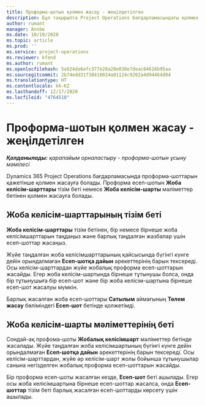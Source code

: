```yaml
---
title: Проформа-шотын қолмен жасау - жеңілдетілген
description: Бұл тақырыпта Project Operations бағдарламасындағы қолмен жазылатын проформа есеп-шотын жасау туралы ақпарат берілген.
author: rumant
manager: Annbe
ms.date: 10/19/2020
ms.topic: article
ms.prod: ''
ms.service: project-operations
ms.reviewer: kfend
ms.author: rumant
ms.openlocfilehash: 5a924de6efc377e28a20e038e7deac04616b95aa
ms.sourcegitcommit: 2b74edd31f38410024a01124c9202a4d94464d04
ms.translationtype: HT
ms.contentlocale: kk-KZ
ms.lasthandoff: 12/17/2020
ms.locfileid: "4764510"
---
```

# <a name="create-a-manual-proforma-invoice---lite"></a>Проформа-шотын қолмен жасау - жеңілдетілген

_**Қолданылады:** қарапайым орналастыру - проформа-шотын ұсыну мәмілесі_

Dynamics 365 Project Operations бағдарламасында проформа-шоттарын қажетінше қолмен жасауға болады. Проформа есеп-шотын **Жоба келісім-шарттары** тізім беті немесе **Жоба келісім-шарты** мәліметтер бетінен қолмен жасауға болады.

##  <a name="project-contracts-list-page"></a>Жоба келісім-шарттарының тізім беті

**Жоба келісім-шарттары** тізім бетінен, бір немесе бірнеше жоба келісімшарттарын таңдаңыз және барлық таңдалған жазбалар үшін есеп-шоттар жасаңыз.

Жүйе таңдалған жоба келісімшарттарының қайсысында бүгінгі күнге дейін орындалмаған **Есеп-шотқа дайын** әрекеттерінің барын тексереді. Осы келісім-шарттардан жүйе жобалық проформа есеп-шоттарын жасайды. Егер жоба келісім-шартында бірнеше тұтынушы болса, онда бір тұтынушыға бір есеп-шот және бір жоба келісім-шартына бірнеше есеп-шот жасалуы мүмкін.

Барлық жасалған жоба есеп-шоттары **Сатылым** аймағының **Төлем жасау** бөліміндегі **Есеп-шот** бетінде қолжетімді.

## <a name="project-contract-details-page"></a>Жоба келісім-шарты мәліметтерінің беті

Сондай-ақ профома-шоты **Жобалық келісімшарт** мәліметтер бетінде жасалады. Жүйе таңдалған жоба келісімшартының бүгінгі күнге дейін орындалмаған **Есеп-шотқа дайын** әрекеттерінің барын тексереді. Осы келісім-шарттардан, жүйе әр келісім-шарт жолы бойынша тұтынушылар санына негізделген жобалық проформа есеп-шоттарын жасайды.

Бір проформа есеп-шоты жасалған кезде, **Есеп-шот** беті ашылады. Егер осы жоба келісімшартына бірнеше есеп-шоттар жасалса, онда **Есеп-шоттар** тізім беті барлық жасалған есеп-шоттарды көрсету үшін ашылады.
